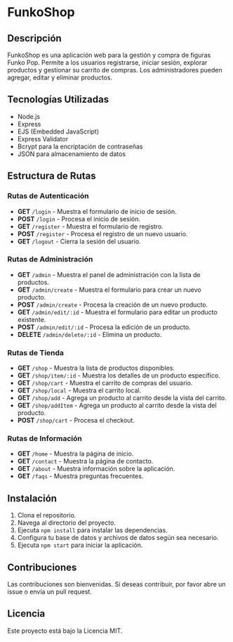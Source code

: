 # FunkoShop

## Descripción

FunkoShop es una aplicación web para la gestión y compra de figuras Funko Pop. Permite a los usuarios registrarse, iniciar sesión, explorar productos y gestionar su carrito de compras. Los administradores pueden agregar, editar y eliminar productos.

## Tecnologías Utilizadas

- Node.js
- Express
- EJS (Embedded JavaScript)
- Express Validator
- Bcrypt para la encriptación de contraseñas
- JSON para almacenamiento de datos

## Estructura de Rutas

### Rutas de Autenticación

- **GET** `/login` - Muestra el formulario de inicio de sesión.
- **POST** `/login` - Procesa el inicio de sesión.
- **GET** `/register` - Muestra el formulario de registro.
- **POST** `/register` - Procesa el registro de un nuevo usuario.
- **GET** `/logout` - Cierra la sesión del usuario.

### Rutas de Administración

- **GET** `/admin` - Muestra el panel de administración con la lista de productos.
- **GET** `/admin/create` - Muestra el formulario para crear un nuevo producto.
- **POST** `/admin/create` - Procesa la creación de un nuevo producto.
- **GET** `/admin/edit/:id` - Muestra el formulario para editar un producto existente.
- **POST** `/admin/edit/:id` - Procesa la edición de un producto.
- **DELETE** `/admin/delete/:id` - Elimina un producto.

### Rutas de Tienda

- **GET** `/shop` - Muestra la lista de productos disponibles.
- **GET** `/shop/item/:id` - Muestra los detalles de un producto específico.
- **GET** `/shop/cart` - Muestra el carrito de compras del usuario.
- **GET** `/shop/local` - Muestra el carrito local.
- **GET** `/shop/add` - Agrega un producto al carrito desde la vista del carrito.
- **GET** `/shop/addItem` - Agrega un producto al carrito desde la vista del producto.
- **POST** `/shop/cart` - Procesa el checkout.

### Rutas de Información

- **GET** `/home` - Muestra la página de inicio.
- **GET** `/contact` - Muestra la página de contacto.
- **GET** `/about` - Muestra información sobre la aplicación.
- **GET** `/faqs` - Muestra preguntas frecuentes.

## Instalación

1. Clona el repositorio.
2. Navega al directorio del proyecto.
3. Ejecuta `npm install` para instalar las dependencias.
4. Configura tu base de datos y archivos de datos según sea necesario.
5. Ejecuta `npm start` para iniciar la aplicación.

## Contribuciones

Las contribuciones son bienvenidas. Si deseas contribuir, por favor abre un issue o envía un pull request.

## Licencia

Este proyecto está bajo la Licencia MIT.
